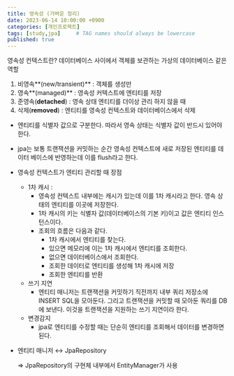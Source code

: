 ```yaml
---
title: 영속성 (가벼운 정리)
date: 2023-06-14 10:00:00 +0900
categories: [개인프로젝트]
tags: [study,jpa]     # TAG names should always be lowercase
published: true
---
```

영속성 컨텍스트란? 데이터베이스 사이에서 객체를 보관하는 가상의 데이터베이스 같은 역할 

1. 비영속**(new/transient)** : 객체를 생성만
2. 영속**(managed)** : 영속성 커텍스트에 엔티티를 저장
3. 준영속(**detached**) : 영속 상태 엔티티를 더이상 관리 하지 않을 때
4. 삭제(**removed**) : 엔티티를 영속성 컨텍스트와 데이터베이스에서 삭제

 

- 엔티티를 식별자 값으로 구분한다. 따라서 영속 상태는 식별자 값이 반드시 있어야 한다.
- jpa는 보통 트랜잭션을 커밋하는 순간 영속성 컨텍스트에 새로 저장된 엔티티를 데이터 베이스에 반영하는데 이를 flush라고 한다.
- 영속성 컨텍스트가 엔티티 관리할 때 장점
    - 1차 캐시 :
        - 영속성 컨텍스트 내부에는 캐시가 있는데 이를 1차 캐시라고 한다. 영속 상태의 엔티티를 이곳에 저장한다.
        - 1차 캐시의 키는 식별자 값(데이터베이스의 기본 키)이고 값은 엔티티 인스턴스이다.
        - 조회의 흐름은 다음과 같다.
            - 1차 캐시에서 엔티티를 찾는다.
            - 있으면 메모리에 이는 1차 캐시에서 엔티티를 조회한다.
            - 없으면 데이터베이스에서 조회한다.
            - 조회한 데이터로 엔티티를 생성해 1차 캐시에 저장
            - 조회한 엔티티를 반환
    - 쓰기 지연
        - 엔티티 매니저는 트랜잭션을 커밋하기 직전까지 내부 쿼리 저장소에 INSERT SQL을 모아둔다. 그리고 트랜잭션을 커밋할 때 모아둔 쿼리를 DB에 보낸다. 이것을 트랜잭션을 지원하는 쓰기 지연이라 한다.
    - 변경감지
        - jpa로 엔티티를 수정할 때는 단순히 엔티티를 조회해서 데이터를 변경하면 된다.
- 엔티티 매니저 ↔ JpaRepository
    
    ⇒ JpaRepository의 구현체 내부에서 EntityManager가 사용